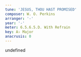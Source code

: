 ```yaml
---
tune: 'JESUS, THOU HAST PROMISED'
composer: W. O. Perkins
arranger: '-'
year: '-'
meter: 6.5.6.5.D. With Refrain
key: A♭ Major
anacrusis: 0
---
```

undefined